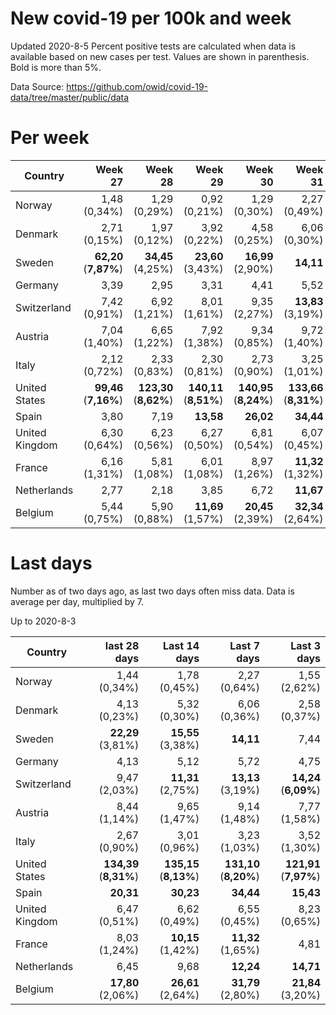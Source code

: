 # New covid-19 per 100k and week
Updated 2020-8-5
Percent positive tests are calculated when data is available based on new cases per test.  Values are shown in parenthesis.  Bold is more than 5%.

Data Source: https://github.com/owid/covid-19-data/tree/master/public/data

# Per week
|Country|Week 27|Week 28|Week 29|Week 30|Week 31|Week 32|
| --- | --: | --: | --: | --: | --: | --: |
|Norway|1,48 (0,34%) |1,29 (0,29%) |0,92 (0,21%) |1,29 (0,30%) |2,27 (0,49%) |5,38 |
|Denmark|2,71 (0,15%) |1,97 (0,12%) |3,92 (0,22%) |4,58 (0,25%) |6,06 (0,30%) |**11,44** |
|Sweden|**62,20** (**7,87%**) |**34,45** (4,25%) |**23,60** (3,43%) |**16,99** (2,90%) |**14,11** |**17,54** |
|Germany|3,39 |2,95 |3,31 |4,41 |5,52 |5,93 |
|Switzerland|7,42 (0,91%) |6,92 (1,21%) |8,01 (1,61%) |9,35 (2,27%) |**13,83** (3,19%) |6,61 (1,35%) |
|Austria|7,04 (1,40%) |6,65 (1,22%) |7,92 (1,38%) |9,34 (0,85%) |9,72 (1,40%) |6,43 (1,34%) |
|Italy|2,12 (0,72%) |2,33 (0,83%) |2,30 (0,81%) |2,73 (0,90%) |3,25 (1,01%) |2,27 (1,77%) |
|United States|**99,46** (**7,16%**) |**123,30** (**8,62%**) |**140,11** (**8,51%**) |**140,95** (**8,24%**) |**133,66** (**8,31%**) |**106,19** (**6,49%**) |
|Spain|3,80 |7,19 |**13,58** |**26,02** |**34,44** |**106,99** |
|United Kingdom|6,30 (0,64%) |6,23 (0,56%) |6,27 (0,50%) |6,81 (0,54%) |6,07 (0,45%) |8,05 |
|France|6,16 (1,31%) |5,81 (1,08%) |6,01 (1,08%) |8,97 (1,26%) |**11,32** (1,32%) |**15,78** |
|Netherlands|2,77 |2,18 |3,85 |6,72 |**11,67** |**16,65** |
|Belgium|5,44 (0,75%) |5,90 (0,88%) |**11,69** (1,57%) |**20,45** (2,39%) |**32,34** (2,64%) |4,35 |

# Last days
Number as of two days ago, as last two days often miss data.  Data is average per day, multiplied by 7.

Up to 2020-8-3

|Country|last 28 days|Last 14 days|Last 7 days|Last 3 days|
| --- | --: | --: | --: | --: |
|Norway|1,44 (0,34%)|1,78 (0,45%)|2,27 (0,64%)|1,55 (2,62%)|
|Denmark|4,13 (0,23%)|5,32 (0,30%)|6,06 (0,36%)|2,58 (0,37%)|
|Sweden|**22,29** (3,81%)|**15,55** (3,38%)|**14,11**|7,44|
|Germany|4,13|5,12|5,72|4,75|
|Switzerland|9,47 (2,03%)|**11,31** (2,75%)|**13,13** (3,19%)|**14,24** (**6,09%**)|
|Austria|8,44 (1,14%)|9,65 (1,47%)|9,14 (1,48%)|7,77 (1,58%)|
|Italy|2,67 (0,90%)|3,01 (0,96%)|3,23 (1,03%)|3,52 (1,30%)|
|United States|**134,39** (**8,31%**)|**135,15** (**8,13%**)|**131,10** (**8,20%**)|**121,91** (**7,97%**)|
|Spain|**20,31**|**30,23**|**34,44**|**15,43**|
|United Kingdom|6,47 (0,51%)|6,62 (0,49%)|6,55 (0,45%)|8,23 (0,65%)|
|France|8,03 (1,24%)|**10,15** (1,42%)|**11,32** (1,65%)|4,81|
|Netherlands|6,45|9,68|**12,24**|**14,71**|
|Belgium|**17,80** (2,06%)|**26,61** (2,64%)|**31,79** (2,80%)|**21,84** (3,20%)|
